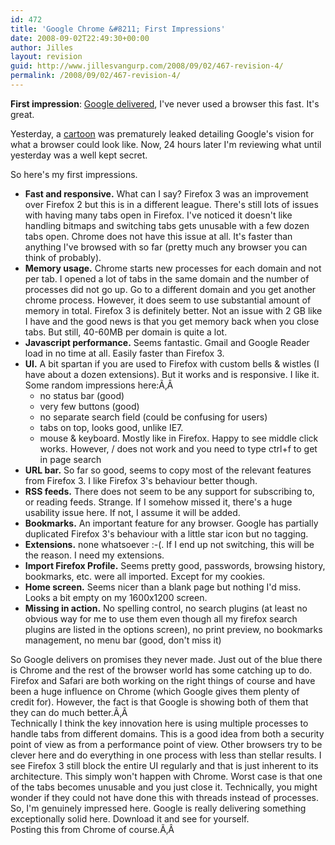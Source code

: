 ```yaml
---
id: 472
title: 'Google Chrome &#8211; First Impressions'
date: 2008-09-02T22:49:30+00:00
author: Jilles
layout: revision
guid: http://www.jillesvangurp.com/2008/09/02/467-revision-4/
permalink: /2008/09/02/467-revision-4/
---
```

<strong>First impression</strong>: <a href="http://www.google.com/chrome">Google delivered</a>, I've never used a browser this fast. It's great.

Yesterday, a <a href="http://www.google.com/googlebooks/chrome/">cartoon</a> was prematurely leaked detailing Google's vision for what a browser could look like. Now, 24 hours later I'm reviewing what until yesterday was a well kept secret.

So here's my first impressions.
<ul>
	<li><strong>Fast and responsive.</strong> What can I say? Firefox 3 was an improvement over Firefox 2 but this is in a different league. There's still lots of issues with having many tabs open in Firefox. I've noticed it doesn't like handling bitmaps and switching tabs gets unusable with a few dozen tabs open. Chrome does not have this issue at all. It's faster than anything I've browsed with so far (pretty much any browser you can think of probably).</li>
	<li><strong>Memory usage.</strong> Chrome starts new processes for each domain and not per tab. I opened a lot of tabs in the same domain and the number of processes did not go up. Go to a different domain and you get another chrome process. However, it does seem to use substantial amount of memory in total. Firefox 3 is definitely better. Not an issue with 2 GB like I have and the good news is that you get memory back when you close tabs. But still, 40-60MB per domain is quite a lot.</li>
	<li><strong>Javascript performance.</strong> Seems fantastic. Gmail and Google Reader load in no time at all. Easily faster than Firefox 3.</li>
	<li><strong>UI.</strong> A bit spartan if you are used to Firefox with custom bells &amp; wistles (I have about a dozen extensions). But it works and is responsive. I like it. Some random impressions here:Ã‚Â 
<ul>
	<li>no status bar (good)</li>
	<li>very few buttons (good)</li>
	<li>no separate search field (could be confusing for users)</li>
	<li>tabs on top, looks good, unlike IE7.</li>
	<li>mouse &amp; keyboard. Mostly like in Firefox. Happy to see middle click works. However, / does not work and you need to type ctrl+f to get in page search</li>
</ul>
</li>
	<li><strong>URL bar.</strong> So far so good, seems to copy most of the relevant features from Firefox 3. I like Firefox 3's behaviour better though.</li>
	<li><strong>RSS feeds.</strong> There does not seem to be any support for subscribing to, or reading feeds. Strange. If I somehow missed it, there's a huge usability issue here. If not, I assume it will be added.</li>
	<li><strong>Bookmarks.</strong> An important feature for any browser. Google has partially duplicated Firefox 3's behaviour with a little star icon but no tagging.</li>
	<li><strong>Extensions.</strong> none whatsoever :-(. If I end up not switching, this will be the reason. I need my extensions.</li>
	<li><strong>Import Firefox Profile.</strong> Seems pretty good, passwords, browsing history, bookmarks, etc. were all imported. Except for my cookies.</li>
	<li><strong>Home screen.</strong> Seems nicer than a blank page but nothing I'd miss. Looks a bit empty on my 1600x1200 screen.</li>
	<li><strong>Missing in action.</strong> No spelling control, no search plugins (at least no obvious way for me to use them even though all my firefox search plugins are listed in the options screen), no print preview, no bookmarks management, no menu bar (good, don't miss it)</li>
</ul>
<div>So Google delivers on promises they never made. Just out of the blue there is Chrome and the rest of the browser world has some catching up to do. Firefox and Safari are both working on the right things of course and have been a huge influence on Chrome (which Google gives them plenty of credit for). However, the fact is that Google is showing both of them that they can do much better.Ã‚Â </div>
<div>Technically I think the key innovation here is using multiple processes to handle tabs from different domains. This is a good idea from both a security point of view as from a performance point of view. Other browsers try to be clever here and do everything in one process with less than stellar results. I see Firefox 3 still block the entire UI regularly and that is just inherent to its architecture. This simply won't happen with Chrome. Worst case is that one of the tabs becomes unusable and you just close it. Technically, you might wonder if they could not have done this with threads instead of processes.</div>
<div></div>
<div></div>
<div>So, I'm genuinely impressed here. Google is really delivering something exceptionally solid here. Download it and see for yourself.</div>
<div></div>
<div></div>
<div>Posting this from Chrome of course.Ã‚Â </div>